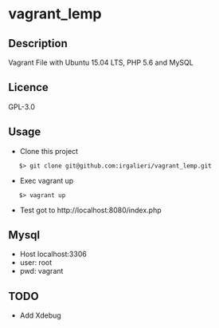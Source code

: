 # vagrant_lemp

## Description
Vagrant File with Ubuntu 15.04 LTS, PHP 5.6 and MySQL

## Licence
GPL-3.0

## Usage
* Clone this project
```
   $> git clone git@github.com:irgalieri/vagrant_lemp.git
```
* Exec vagrant up
```
   $> vagrant up
```
* Test got to http://localhost:8080/index.php

## Mysql
* Host localhost:3306
* user: root
* pwd: vagrant

## TODO
* Add Xdebug
